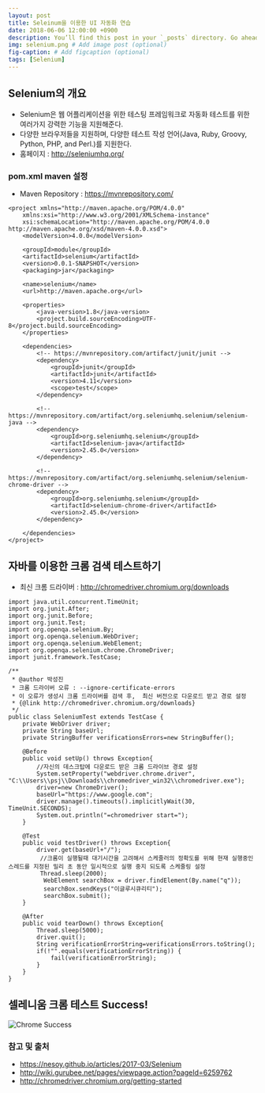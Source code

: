 ```yaml
---
layout: post
title: Seleinum을 이용한 UI 자동화 연습
date: 2018-06-06 12:00:00 +0900
description: You’ll find this post in your `_posts` directory. Go ahead and edit it and re-build the site to see your changes. # Add post description (optional)
img: selenium.png # Add image post (optional)
fig-caption: # Add figcaption (optional)
tags: [Selenium]
---
```

## Selenium의 개요
- Selenium은 웹 어플리케이션을 위한 테스팅 프레임워크로 자동화 테스트를 위한 여러가지 강력한 기능을 지원해준다.
- 다양한 브라우저들을 지원하며, 다양한 테스트 작성 언어(Java, Ruby, Groovy, Python, PHP, and Perl.)를 지원한다.
- 홈페이지 : http://seleniumhq.org/

### pom.xml maven 설정
- Maven Repository : https://mvnrepository.com/ 
```
<project xmlns="http://maven.apache.org/POM/4.0.0"
	xmlns:xsi="http://www.w3.org/2001/XMLSchema-instance"
	xsi:schemaLocation="http://maven.apache.org/POM/4.0.0 http://maven.apache.org/xsd/maven-4.0.0.xsd">
	<modelVersion>4.0.0</modelVersion>

	<groupId>module</groupId>
	<artifactId>selenium</artifactId>
	<version>0.0.1-SNAPSHOT</version>
	<packaging>jar</packaging>

	<name>selenium</name>
	<url>http://maven.apache.org</url>

	<properties>
		<java-version>1.8</java-version>
		<project.build.sourceEncoding>UTF-8</project.build.sourceEncoding>
	</properties>

	<dependencies>
		<!-- https://mvnrepository.com/artifact/junit/junit -->
		<dependency>
			<groupId>junit</groupId>
			<artifactId>junit</artifactId>
			<version>4.11</version>
			<scope>test</scope>
		</dependency>

		<!-- https://mvnrepository.com/artifact/org.seleniumhq.selenium/selenium-java -->
		<dependency>
			<groupId>org.seleniumhq.selenium</groupId>
			<artifactId>selenium-java</artifactId>
			<version>2.45.0</version>
		</dependency>

		<!-- https://mvnrepository.com/artifact/org.seleniumhq.selenium/selenium-chrome-driver -->
		<dependency>
			<groupId>org.seleniumhq.selenium</groupId>
			<artifactId>selenium-chrome-driver</artifactId>
			<version>2.45.0</version>
		</dependency>

	</dependencies>
</project>
```


## 자바를 이용한 크롬 검색 테스트하기
- 최신 크롬 드라이버 : http://chromedriver.chromium.org/downloads
```
import java.util.concurrent.TimeUnit;
import org.junit.After;
import org.junit.Before;
import org.junit.Test;
import org.openqa.selenium.By;
import org.openqa.selenium.WebDriver;
import org.openqa.selenium.WebElement;
import org.openqa.selenium.chrome.ChromeDriver;
import junit.framework.TestCase;

/**
 * @author 박성진
 * 크롬 드라이버 오류 : --ignore-certificate-errors
 * 이 오류가 생성시 크롬 드라이버를 검색 후,  최신 버전으로 다운로드 받고 경로 설정
 * {@link http://chromedriver.chromium.org/downloads}
 */
public class SeleniumTest extends TestCase {
	private WebDriver driver;
	private String baseUrl;
	private StringBuffer verificationsErrors=new StringBuffer();
	
	@Before
	public void setUp() throws Exception{
        //자신의 데스크탑에 다운로드 받은 크롬 드라이브 경로 설정
		System.setProperty("webdriver.chrome.driver", "C:\\Users\\psj\\Downloads\\chromedriver_win32\\chromedriver.exe");
		driver=new ChromeDriver();
		baseUrl="https://www.google.com";
		driver.manage().timeouts().implicitlyWait(30, TimeUnit.SECONDS);
		System.out.println("=chromedriver start=");
	}
	
	@Test
	public void testDriver() throws Exception{
		driver.get(baseUrl+"/");
		 //크롬이 실행될때 대기시간을 고려해서 스케줄러의 정확도를 위해 현재 실행중인 스레드를 지정된 밀리 초 동안 일시적으로 실행 중지 되도록 스케줄링 설정
		 Thread.sleep(2000);
		  WebElement searchBox = driver.findElement(By.name("q"));
		  searchBox.sendKeys("이글루시큐리티");
		  searchBox.submit();
	}
	
	@After
	public void tearDown() throws Exception{
		Thread.sleep(5000);
		driver.quit();
		String verificationErrorString=verificationsErrors.toString();
		if(!"".equals(verificationErrorString)) {
			fail(verificationErrorString);
		}
	}
}
```

## 셀레니움 크롬 테스트 Success!
![Chrome Success]({{site.baseurl}}/assets/img/chromeTest.png)



### 참고 및 출처
- https://nesoy.github.io/articles/2017-03/Selenium
- http://wiki.gurubee.net/pages/viewpage.action?pageId=6259762
- http://chromedriver.chromium.org/getting-started